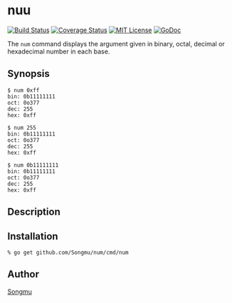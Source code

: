 nuu
=======

[![Build Status](https://travis-ci.org/Songmu/num.svg?branch=master)][travis]
[![Coverage Status](https://coveralls.io/repos/Songmu/num/badge.svg?branch=master)][coveralls]
[![MIT License](http://img.shields.io/badge/license-MIT-blue.svg?style=flat-square)][license]
[![GoDoc](https://godoc.org/github.com/Songmu/num?status.svg)][godoc]

[travis]: https://travis-ci.org/Songmu/num
[coveralls]: https://coveralls.io/r/Songmu/num?branch=master
[license]: https://github.com/Songmu/num/blob/master/LICENSE
[godoc]: https://godoc.org/github.com/Songmu/num

The `num` command displays the argument given in binary, octal, decimal or hexadecimal number in each base.

## Synopsis

```console
$ num 0xff
bin: 0b11111111
oct: 0o377
dec: 255
hex: 0xff

$ num 255
bin: 0b11111111
oct: 0o377
dec: 255
hex: 0xff

$ num 0b11111111
bin: 0b11111111
oct: 0o377
dec: 255
hex: 0xff
```

## Description

## Installation

```console
% go get github.com/Songmu/num/cmd/num
```

## Author

[Songmu](https://github.com/Songmu)
